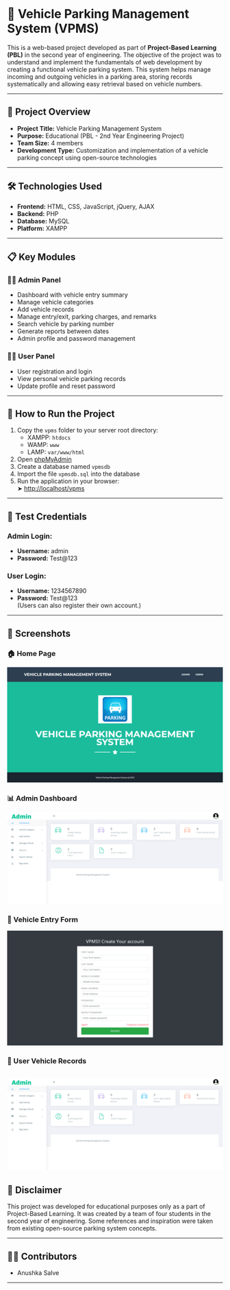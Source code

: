 # 🚗 Vehicle Parking Management System (VPMS)

This is a web-based project developed as part of **Project-Based Learning (PBL)** in the second year of engineering. The objective of the project was to understand and implement the fundamentals of web development by creating a functional vehicle parking system. This system helps manage incoming and outgoing vehicles in a parking area, storing records systematically and allowing easy retrieval based on vehicle numbers.

---

## 📌 Project Overview

- **Project Title:** Vehicle Parking Management System  
- **Purpose:** Educational (PBL - 2nd Year Engineering Project)  
- **Team Size:** 4 members  
- **Development Type:** Customization and implementation of a vehicle parking concept using open-source technologies  

---

## 🛠️ Technologies Used

- **Frontend:** HTML, CSS, JavaScript, jQuery, AJAX  
- **Backend:** PHP  
- **Database:** MySQL  
- **Platform:** XAMPP 
---

## 📋 Key Modules

### 👨‍💼 Admin Panel
- Dashboard with vehicle entry summary
- Manage vehicle categories
- Add vehicle records
- Manage entry/exit, parking charges, and remarks
- Search vehicle by parking number
- Generate reports between dates
- Admin profile and password management

### 🙋‍♂️ User Panel
- User registration and login
- View personal vehicle parking records
- Update profile and reset password

---

## 🧪 How to Run the Project

1. Copy the `vpms` folder to your server root directory:
   - XAMPP: `htdocs`
   - WAMP: `www`
   - LAMP: `var/www/html`
2. Open [phpMyAdmin](http://localhost/phpmyadmin)
3. Create a database named `vpmsdb`
4. Import the file `vpmsdb.sql` into the database
5. Run the application in your browser:  
   ➤ [http://localhost/vpms](http://localhost/vpms)

---

## 🔐 Test Credentials

### Admin Login:
- **Username:** admin  
- **Password:** Test@123  

### User Login:
- **Username:** 1234567890  
- **Password:** Test@123  
(Users can also register their own account.)

---

## 📸 Screenshots

### 🏠 Home Page
![Home Page](screenshots/homepage.png)

### 📊 Admin Dashboard
![Admin Dashboard](screenshots/admin-dashboard.png)

### 📝 Vehicle Entry Form
![Vehicle Entry Form](screenshots/user-signup.png)

### 🚗 User Vehicle Records
![User Vehicle Records](screenshots/admin-dashboard.png)
---

## 📄 Disclaimer

This project was developed for educational purposes only as a part of Project-Based Learning. It was created by a team of four students in the second year of engineering. Some references and inspiration were taken from existing open-source parking system concepts.

---

## 👩‍💻 Contributors

- Anushka Salve 


---

